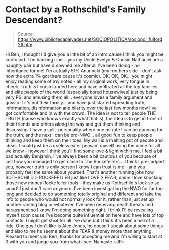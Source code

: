# Contact by a Rothschild's Family Descendant?

> Source: https://www.bibliotecapleyades.net/SOCIOPOLITICA/sociopol_fulford26.htm

Hi Ben,
I thought I'd give you a little bit of an intro cause I think you might
be confused. The banking one... yes my Uncle Evelyn & Cousin Nathaniel
are a naughty pair but have disowned me after all I've been doing - no
inheritance for me!
I'm actually 51%
Anunnaki (my mothers side - don't ask
how the extra 1% got there cause it's cosmic). OK, OK, OK... you might
enjoy reading some of my notes - all my original work, very tongue in
cheek.
Truth is I crash landed here and have infiltrated all the top families
and elite people of the world (especially bored housewives) just by
being very PSI and amusing them all... everyone loves a family argument
and gossip if it's not their family... and have just started spreading
truth, information, disinformation and hilarity over the last few months
now I've got comfortable and in with the crowd.
The idea is not to tell people THE TRUTH
(cause who knows exactly what that is), the idea is to get in front of
their friends and others along the way and get them thinking and
discussing. I have a split-personality where one minute I can be gunning
for the truth, and the next I can be pro-NWO... all good fun to keep
people thinking and keep them on their toes. My wall is a melting pot of
people and ideas.
I could just be a useless eater peasant myself using the name for all we
know - however I think you'll find some love & light within me.
I feel a bit bad actually Benjamin, I've always been a bit cautious of
you because of just how you managed to get close to The Rockefellers...
I think I pre-judged you, however truth is only person I know I can
trust is me - and you probably feel the same about yourself.
That's another running joke how
ROTHSCHILD >
ROCKEFELLER just like LOVE > FEAR; damn
I love knocking those new money Rockefeller fools - they make us
Rothschild's look so so smart!
I just don't care anymore, I've been
investigating the NWO for far too long and decided to do
something totally original and different and take the info to people who
would not normally look for it, rather than just set up another ranting
blog or whatever.
I've been receiving death threats and harassment so I know I'm doing
something right. I think I'll be revealing myself soon cause I've become
quite influential on here and have lots of top contacts. I might get
shot for all I've done but I think it's been a hell of a ride.
One guy I don't like is Alex Jones, he doesn't speak about some
things and also to me he seems about the FEAR & money more than
anything.
Pleased to meet you Ben, thanks for accepting me and I'm willing to
start at 0 with you and judge you from what I see.
Namaste
~JR~
